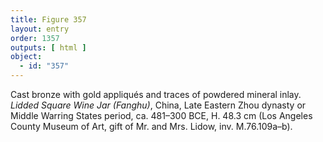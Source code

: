 ```yaml
---
title: Figure 357
layout: entry
order: 1357
outputs: [ html ]
object:
  - id: "357"
---
```


Cast bronze with gold appliqués and traces of powdered mineral inlay. *Lidded Square Wine Jar (Fanghu)*, China, Late Eastern Zhou dynasty or Middle Warring States period, ca. 481–300 BCE, H. 48.3 cm (Los Angeles County Museum of Art, gift of Mr. and Mrs. Lidow, inv. M.76.109a–b).
